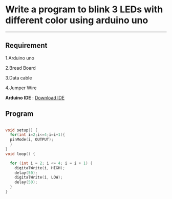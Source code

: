 # Write a program to blink 3 LEDs with different color using arduino uno

---

## Requirement
  
 1.Arduino uno

 2.Bread Board

 3.Data cable
 
 4.Jumper Wire

**Arduino IDE** :  [Download IDE](https://www.arduino.cc/en/software)


## Program

```cpp

void setup() {
  for(int i=2;i<=4;i=i+1){
  pinMode(i, OUTPUT);
  }
}
void loop() {

  for (int i = 2; i <= 4; i = i + 1) {
    digitalWrite(i, HIGH);
    delay(50);
    digitalWrite(i, LOW);
    delay(50);
  }
}

```
